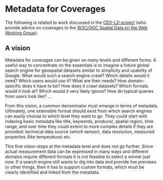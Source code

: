 # Metadata for Coverages

The following is related to work discussed in the [CEO-LD project](http://www.w3.org/2015/ceo-ld/) (who provide advice on coverages to the [W3C/OGC Spatial Data on the Web Working Group](http://www.w3.org/2015/spatial)).

## A vision

Metadata for coverages can be given on many levels and different forms. A useful way to concentrate on the essentials is to imagine a future global search engine for geospatial datasets similar to simplicity and usability of Google. What would such a search engine crawl? Which details would it need? Which users would use it? What are their needs? How domain-specific does it have to be? How does it crawl datasets? Which formats would it look at? Which would it very likely ignore? How do typical queries from users look like? ...

From this vision, a common denominator must emerge in terms of metadata. Ultimately, one extensible format should exist from which search engines can easily choose to which level they want to go. They could start with indexing basic metadata like title, keywords, producer, spatial region, time range; and over time they could extent to more complex details if they are provided: technical data source (which sensor), data resolution, measured properties (like temperature) etc.

This first vision stops at the metadata level and does not go further. Since actual measurement data can be expressed in many ways and different domains require different formats it is not feasible to select a winner just now. If a search engine still wants to dig into data and provide live previews or other things, then it has to support custom formats, which must be clearly identified and linked from the metadata.

